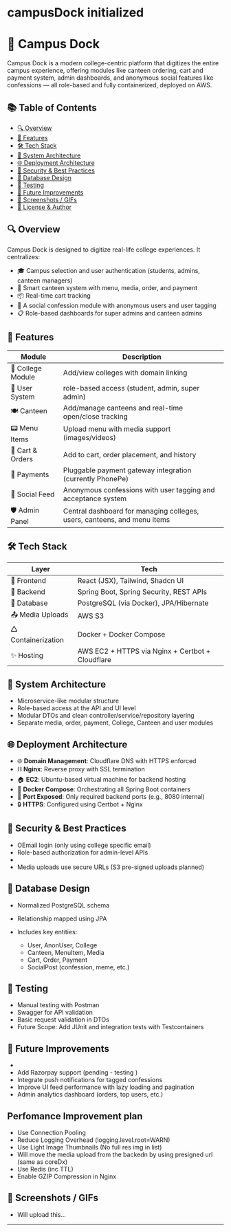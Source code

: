 # campusDock initialized
# 🏫 Campus Dock

Campus Dock is a modern college-centric platform that digitizes the entire campus experience, offering modules like canteen ordering, cart and payment system, admin dashboards, and anonymous social features like confessions — all role-based and fully containerized, deployed on AWS.

## 📚 Table of Contents

* [🔍 Overview](#-overview)
* [🧹 Features](#-features)
* [🛠️ Tech Stack](#-tech-stack)
* [🧱 System Architecture](#-system-architecture)
* [🌐 Deployment Architecture](#-deployment-architecture)
* [🔐 Security & Best Practices](#-security--best-practices)
* [🎺 Database Design](#-database-design)
* [🧪 Testing](#-testing)
* [🧰 Future Improvements](#-future-improvements)
* [📸 Screenshots / GIFs](#-screenshots--gifs)
* [📌 License & Author](#-license--author)

## 🔍 Overview

Campus Dock is designed to digitize real-life college experiences. It centralizes:

* 🎓 Campus selection and user authentication (students, admins, canteen managers)
* 🍔 Smart canteen system with menu, media, order, and payment
* 📦 Real-time cart tracking
* 📢 A social confession module with anonymous users and user tagging
* 📋 Role-based dashboards for super admins and canteen admins

## 🧹 Features

| Module            | Description                                                              |
| ----------------- | ------------------------------------------------------------------------ |
| 🏫 College Module | Add/view colleges with domain linking                                    |
| 👤 User System    | role-based access (student, admin, super admin)      |
| 🍽️ Canteen       | Add/manage canteens and real-time open/close tracking                    |
| 📟 Menu Items     | Upload menu with media support (images/videos)                           |
| 🛒 Cart & Orders  | Add to cart, order placement, and history                                |
| 💸 Payments       | Pluggable payment gateway integration (currently PhonePe)                |
| 📣 Social Feed    | Anonymous confessions with user tagging and acceptance system            |
| 🛡️ Admin Panel   | Central dashboard for managing colleges, users, canteens, and menu items |

## 🛠️ Tech Stack

| Layer               | Tech                                             |
| ------------------- | ------------------------------------------------ |
| 🎯 Frontend         | React (JSX), Tailwind, Shadcn UI                 |
| 🔧 Backend          | Spring Boot, Spring Security, REST APIs          |
| 💾 Database         | PostgreSQL (via Docker), JPA/Hibernate           |
| 📤 Media Uploads    | AWS S3         |
| 🛆 Containerization | Docker + Docker Compose                          |
| ✨ Hosting           | AWS EC2 + HTTPS via Nginx + Certbot + Cloudflare |

## 🧱 System Architecture

* Microservice-like modular structure
* Role-based access at the API and UI level
* Modular DTOs and clean controller/service/repository layering
* Separate media, order, payment, College, Canteen and user modules

## 🌐 Deployment Architecture

* 🌐 **Domain Management**: Cloudflare DNS with HTTPS enforced
* ⛓️ **Nginx**: Reverse proxy with SSL termination
* 🏠 **EC2**: Ubuntu-based virtual machine for backend hosting
* 📆 **Docker Compose**: Orchestrating all Spring Boot containers
* 🚪 **Port Exposed**: Only required backend ports (e.g., 8080 internal)
* 🔒 **HTTPS**: Configured using Certbot + Nginx

## 🔐 Security & Best Practices

* OEmail login (only using college specific email)
* Role-based authorization for admin-level APIs
* 
* Media uploads use secure URLs (S3 pre-signed uploads planned)

## 🎺 Database Design

* Normalized PostgreSQL schema
* Relationship mapped using JPA
* Includes key entities:

  * User, AnonUser, College
  * Canteen, MenuItem, Media
  * Cart, Order, Payment
  * SocialPost (confession, meme, etc.)

<!-- > For profile showcase, you **can** include a simplified ER diagram using draw\.io or dbdiagram.io. Just avoid including any seed/mock data that reveals real emails, payment keys, or user details. -->

## 🧪 Testing

* Manual testing with Postman
* Swagger for API validation
* Basic request validation in DTOs
* Future Scope: Add JUnit and integration tests with Testcontainers

## 🧰 Future Improvements

* 
* Add Razorpay support (pending - testing )
* Integrate push notifications for tagged confessions
* Improve UI feed performance with lazy loading and pagination
* Admin analytics dashboard (orders, top users, etc.)

## Perfomance Improvement plan 
* Use Connection Pooling
* Reduce Logging Overhead (logging.level.root=WARN)
* Use Light Image Thumbnails (No full res img in list)
* Will move the media upload from the backedn by using presigned url (same as coreDx)
* Use Redis (inc TTL)
* Enable GZIP Compression in Nginx


## 📸 Screenshots / GIFs
- Will upload this...

<!-- > (Add demo GIFs or screenshots for canteen orders, confessions, dashboards, etc.) -->

<!-- ## 📌 License & Author

* Built with ❤️ by [Ritik Kumar](https://github.com/Ritikkumar352)
* MIT License or private license depending on usage -->

---

<!-- **Note**: This project is being actively developed as part of a final year engineering project and aims to evolve into a full-scale college utility platform. -->
